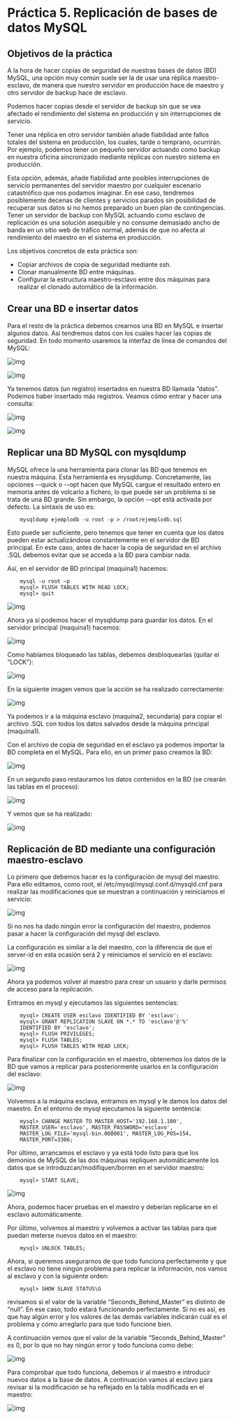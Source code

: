 <H1>Práctica 5. Replicación de bases de datos MySQL</H1>

<H2>Objetivos de la práctica</H2>
A la hora de hacer copias de seguridad de nuestras bases de datos (BD) MySQL, una opción muy común suele ser la de usar una réplica maestro-esclavo, de manera que nuestro servidor en producción hace de maestro y otro servidor de backup hace de
esclavo.

Podemos hacer copias desde el servidor de backup sin que se vea afectado el rendimiento del sistema en producción y sin interrupciones de servicio.

Tener una réplica en otro servidor también añade fiabilidad ante fallos totales del sistema en producción, los cuales, tarde o temprano, ocurrirán. Por ejemplo, podemos tener un pequeño servidor actuando como backup en nuestra oficina sincronizado mediante réplicas con nuestro sistema en producción.

Esta opción, además, añade fiabilidad ante posibles interrupciones de servicio permanentes del servidor maestro por cualquier escenario catastrófico que nos podamos imaginar. En ese caso, tendremos posiblemente decenas de clientes y
servicios parados sin posibilidad de recuperar sus datos si no hemos preparado un buen plan de contingencias. Tener un servidor de backup con MySQL actuando como esclavo de replicación es una solución asequible y no consume demasiado ancho de banda en un sitio web de tráfico normal, además de que no afecta al rendimiento del maestro en el sistema en producción.

Los objetivos concretos de esta práctica son:
- Copiar archivos de copia de seguridad mediante ssh.
- Clonar manualmente BD entre máquinas.
- Configurar la estructura maestro-esclavo entre dos máquinas para realizar el clonado automático de la información.

<H2>Crear una BD e insertar datos</H2>
Para el resto de la práctica debemos crearnos una BD en MySQL e insertar algunos datos. Así tendremos datos con los cuales hacer las copias de seguridad. En todo momento usaremos la interfaz de línea de comandos del MySQL:

   ![img](https://github.com/lorcaspal/SWAP1819/blob/master/practica5/images/Captura1.PNG)

   ![img](https://github.com/lorcaspal/SWAP1819/blob/master/practica5/images/Captura2.PNG)

Ya tenemos datos (un registro) insertados en nuestra BD llamada “datos”. Podemos haber insertado más registros. Veamos cómo entrar y hacer una consulta:

   ![img](https://github.com/lorcaspal/SWAP1819/blob/master/practica5/images/Captura3.PNG)

   ![img](https://github.com/lorcaspal/SWAP1819/blob/master/practica5/images/Captura4.PNG)

<H2>Replicar una BD MySQL con mysqldump</H2>

MySQL ofrece la una herramienta para clonar las BD que tenemos en nuestra máquina. Esta herramienta es mysqldump. Concretamente, las opciones --quick o --opt hacen que MySQL cargue el resultado entero en memoria antes de volcarlo a fichero, lo que puede ser un problema si se trata de una BD grande. Sin embargo, la opción --opt está activada por defecto.
La sintaxis de uso es:

        mysqldump ejemplodb -u root -p > /root/ejemplodb.sql

Esto puede ser suficiente, pero tenemos que tener en cuenta que los datos pueden estar actualizándose constantemente en el servidor de BD principal. En este caso, antes de hacer la copia de seguridad en el archivo .SQL debemos evitar que se
acceda a la BD para cambiar nada.

Así, en el servidor de BD principal (maquina1) hacemos:

        mysql -u root –p
        mysql> FLUSH TABLES WITH READ LOCK;
        mysql> quit

![img](https://github.com/lorcaspal/SWAP1819/blob/master/practica5/images/Captura5.PNG)

Ahora ya sí podemos hacer el mysqldump para guardar los datos. En el servidor principal (maquina1) hacemos:

![img](https://github.com/lorcaspal/SWAP1819/blob/master/practica5/images/Captura6.PNG)

Como habíamos bloqueado las tablas, debemos desbloquearlas (quitar el “LOCK”):

![img](https://github.com/lorcaspal/SWAP1819/blob/master/practica5/images/Captura7.PNG)

En la siguiente imagen vemos que la acción se ha realizado correctamente: 

![img](https://github.com/lorcaspal/SWAP1819/blob/master/practica5/images/Captura8.PNG)

Ya podemos ir a la máquina esclavo (maquina2, secundaria) para copiar el archivo .SQL con todos los datos salvados desde la máquina principal (maquina1).

Con el archivo de copia de seguridad en el esclavo ya podemos importar la BD completa en el MySQL. Para ello, en un primer paso creamos la BD:

![img](https://github.com/lorcaspal/SWAP1819/blob/master/practica5/images/Captura9.PNG)

En un segundo paso restauramos los datos contenidos en la BD (se crearán las tablas en el proceso):

![img](https://github.com/lorcaspal/SWAP1819/blob/master/practica5/images/Captura10.PNG)

Y vemos que se ha realizado:

![img](https://github.com/lorcaspal/SWAP1819/blob/master/practica5/images/Captura11.PNG)

<H2>Replicación de BD mediante una configuración
maestro-esclavo</H2>

Lo primero que debemos hacer es la configuración de mysql del maestro. Para ello editamos, como root, el /etc/mysql/mysql.conf.d/mysqld.cnf para realizar las modificaciones que se muestran a continuación y reiniciamos el servicio:

![img](https://github.com/lorcaspal/SWAP1819/blob/master/practica5/images/Captura12.PNG)

Si no nos ha dado ningún error la configuración del maestro, podemos pasar a hacer la configuración del mysql del esclavo.

La configuración es similar a la del maestro, con la diferencia de que el server-id en esta ocasión será 2 y reiniciamos el servicio en el esclavo:

![img](https://github.com/lorcaspal/SWAP1819/blob/master/practica5/images/Captura13.PNG)


Ahora ya podemos volver al maestro para crear un usuario y darle permisos de acceso para la replicación.

Entramos en mysql y ejecutamos las siguientes sentencias:

        mysql> CREATE USER esclavo IDENTIFIED BY 'esclavo';
        mysql> GRANT REPLICATION SLAVE ON *.* TO 'esclavo'@'%'
        IDENTIFIED BY 'esclavo';
        mysql> FLUSH PRIVILEGES;
        mysql> FLUSH TABLES;
        mysql> FLUSH TABLES WITH READ LOCK;

Para finalizar con la configuración en el maestro, obtenemos los datos de la BD que vamos a replicar para posteriormente usarlos en la configuración del esclavo:

![img](https://github.com/lorcaspal/SWAP1819/blob/master/practica5/images/Captura14.PNG)

Volvemos a la máquina esclava, entramos en mysql y le damos los datos del maestro. En el entorno de mysql ejecutamos la siguiente sentencia:

        mysql> CHANGE MASTER TO MASTER_HOST='192.168.1.100',
        MASTER_USER='esclavo', MASTER_PASSWORD='esclavo',
        MASTER_LOG_FILE='mysql-bin.000001', MASTER_LOG_POS=154,
        MASTER_PORT=3306;

Por último, arrancamos el esclavo y ya está todo listo para que los demonios de MySQL de las dos máquinas repliquen automáticamente los datos que se introduzcan/modifiquen/borren en el servidor maestro:

        mysql> START SLAVE;

![img](https://github.com/lorcaspal/SWAP1819/blob/master/practica5/images/Captura15.PNG)

Ahora, podemos hacer pruebas en el maestro y deberían replicarse en el esclavo automáticamente.

Por último, volvemos al maestro y volvemos a activar las tablas para que puedan meterse nuevos datos en el maestro:

        mysql> UNLOCK TABLES;

Ahora, si queremos asegurarnos de que todo funciona perfectamente y que el esclavo no tiene ningún problema para replicar la información, nos vamos al esclavo y con la
siguiente orden:

        mysql> SHOW SLAVE STATUS\G

revisamos si el valor de la variable “Seconds_Behind_Master” es distinto de “null”. En ese caso, todo estará funcionando perfectamente. Si no es así, es que hay algún error y los valores de las demás variables indicarán cuál es el problema y cómo arreglarlo para que todo funcione bien.

A continuación vemos que el valor de la variable “Seconds_Behind_Master” es 0, por lo que no hay ningún error y todo funciona como debe:

![img](https://github.com/lorcaspal/SWAP1819/blob/master/practica5/images/Captura16.PNG)

Para comprobar que todo funciona, debemos ir al maestro e introducir nuevos datos a la base de datos. A continuación vamos al esclavo para revisar si la modificación se ha reflejado en la tabla modificada en el maestro:

![img](https://github.com/lorcaspal/SWAP1819/blob/master/practica5/images/Captura17.PNG)


